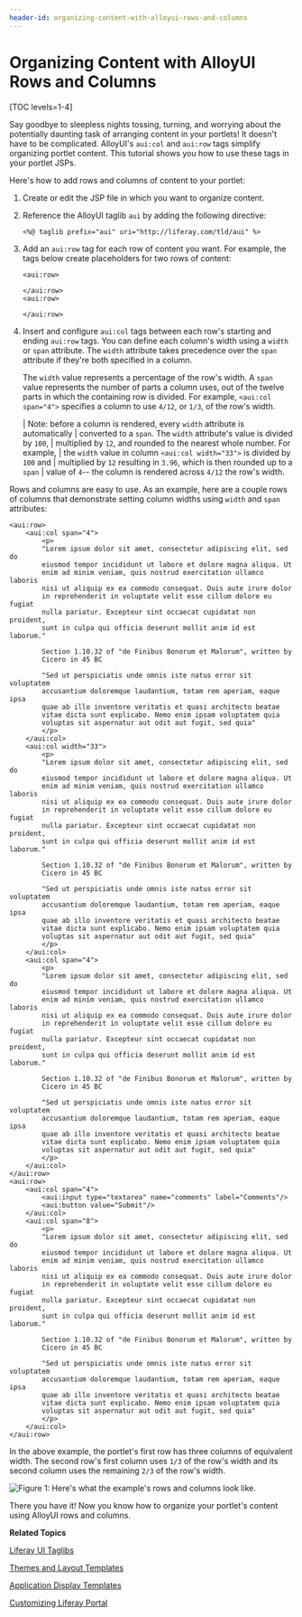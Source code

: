 ```yaml
---
header-id: organizing-content-with-alloyui-rows-and-columns
---
```


# Organizing Content with AlloyUI Rows and Columns

[TOC levels=1-4]

Say goodbye to sleepless nights tossing, turning, and worrying about the
potentially daunting task of arranging content in your portlets! It doesn't have
to be complicated. AlloyUI's `aui:col` and `aui:row` tags simplify organizing
portlet content. This tutorial shows you how to use these tags in your portlet
JSPs. 

Here's how to add rows and columns of content to your portlet: 

1.  Create or edit the JSP file in which you want to organize content. 

2.  Reference the AlloyUI taglib `aui` by adding the following directive: 

        <%@ taglib prefix="aui" uri="http://liferay.com/tld/aui" %>

3.  Add an `aui:row` tag for each row of content you want. For example, the tags
    below create placeholders for two rows of content: 

        <aui:row>
        	
        </aui:row>
        <aui:row>
        	
        </aui:row>

4.  Insert and configure `aui:col` tags between each row's starting and ending
    `aui:row` tags. You can define each column's width using a `width` or `span`
    attribute. The `width` attribute takes precedence over the `span` attribute
    if they're both specified in a column. 

	The `width` value represents a percentage of the row's width. A `span` value
	represents the number of parts a column uses, out of the twelve parts in
	which the containing row is divided. For example, `<aui:col span="4">`
	specifies a column to use `4/12`, or `1/3`, of the row's width. 

    | Note: before a column is rendered, every `width` attribute is automatically
    | converted to a `span`. The `width` attribute's value is divided by `100`,
    | multiplied by `12`, and rounded to the nearest whole number. For example,
    | the `width` value in column `<aui:col width="33">` is divided by `100` and
    | multiplied by `12` resulting in `3.96`, which is then rounded up to a `span`
    | value of `4`-- the column is rendered across `4/12` the row's width.

Rows and columns are easy to use. As an example, here are a couple rows of
columns that demonstrate setting column widths using `width` and `span`
attributes: 

	<aui:row>
		<aui:col span="4">
			<p>
			"Lorem ipsum dolor sit amet, consectetur adipiscing elit, sed do 
			eiusmod tempor incididunt ut labore et dolore magna aliqua. Ut 
			enim ad minim veniam, quis nostrud exercitation ullamco laboris 
			nisi ut aliquip ex ea commodo consequat. Duis aute irure dolor 
			in reprehenderit in voluptate velit esse cillum dolore eu fugiat 
			nulla pariatur. Excepteur sint occaecat cupidatat non proident, 
			sunt in culpa qui officia deserunt mollit anim id est laborum."

			Section 1.10.32 of "de Finibus Bonorum et Malorum", written by 
			Cicero in 45 BC

			"Sed ut perspiciatis unde omnis iste natus error sit voluptatem 
			accusantium doloremque laudantium, totam rem aperiam, eaque ipsa 
			quae ab illo inventore veritatis et quasi architecto beatae 
			vitae dicta sunt explicabo. Nemo enim ipsam voluptatem quia 
			voluptas sit aspernatur aut odit aut fugit, sed quia"
			</p>
		</aui:col>
		<aui:col width="33">
			<p>
			"Lorem ipsum dolor sit amet, consectetur adipiscing elit, sed do 
			eiusmod tempor incididunt ut labore et dolore magna aliqua. Ut 
			enim ad minim veniam, quis nostrud exercitation ullamco laboris 
			nisi ut aliquip ex ea commodo consequat. Duis aute irure dolor 
			in reprehenderit in voluptate velit esse cillum dolore eu fugiat 
			nulla pariatur. Excepteur sint occaecat cupidatat non proident, 
			sunt in culpa qui officia deserunt mollit anim id est laborum."

			Section 1.10.32 of "de Finibus Bonorum et Malorum", written by 
			Cicero in 45 BC

			"Sed ut perspiciatis unde omnis iste natus error sit voluptatem 
			accusantium doloremque laudantium, totam rem aperiam, eaque ipsa 
			quae ab illo inventore veritatis et quasi architecto beatae 
			vitae dicta sunt explicabo. Nemo enim ipsam voluptatem quia 
			voluptas sit aspernatur aut odit aut fugit, sed quia"
			</p>
		</aui:col>
		<aui:col span="4">
			<p>
			"Lorem ipsum dolor sit amet, consectetur adipiscing elit, sed do 
			eiusmod tempor incididunt ut labore et dolore magna aliqua. Ut 
			enim ad minim veniam, quis nostrud exercitation ullamco laboris 
			nisi ut aliquip ex ea commodo consequat. Duis aute irure dolor 
			in reprehenderit in voluptate velit esse cillum dolore eu fugiat 
			nulla pariatur. Excepteur sint occaecat cupidatat non proident, 
			sunt in culpa qui officia deserunt mollit anim id est laborum."

			Section 1.10.32 of "de Finibus Bonorum et Malorum", written by 
			Cicero in 45 BC

			"Sed ut perspiciatis unde omnis iste natus error sit voluptatem 
			accusantium doloremque laudantium, totam rem aperiam, eaque ipsa 
			quae ab illo inventore veritatis et quasi architecto beatae 
			vitae dicta sunt explicabo. Nemo enim ipsam voluptatem quia 
			voluptas sit aspernatur aut odit aut fugit, sed quia"
			</p>
		</aui:col>
	</aui:row>
	<aui:row>
		<aui:col span="4">
			<aui:input type="textarea" name="comments" label="Comments"/>
			<aui:button value="Submit"/>
		</aui:col>
		<aui:col span="8">
			<p>
			"Lorem ipsum dolor sit amet, consectetur adipiscing elit, sed do 
			eiusmod tempor incididunt ut labore et dolore magna aliqua. Ut 
			enim ad minim veniam, quis nostrud exercitation ullamco laboris 
			nisi ut aliquip ex ea commodo consequat. Duis aute irure dolor 
			in reprehenderit in voluptate velit esse cillum dolore eu fugiat 
			nulla pariatur. Excepteur sint occaecat cupidatat non proident, 
			sunt in culpa qui officia deserunt mollit anim id est laborum."

			Section 1.10.32 of "de Finibus Bonorum et Malorum", written by 
			Cicero in 45 BC

			"Sed ut perspiciatis unde omnis iste natus error sit voluptatem 
			accusantium doloremque laudantium, totam rem aperiam, eaque ipsa 
			quae ab illo inventore veritatis et quasi architecto beatae 
			vitae dicta sunt explicabo. Nemo enim ipsam voluptatem quia 
			voluptas sit aspernatur aut odit aut fugit, sed quia"
			</p>
		</aui:col>
	</aui:row>

In the above example, the portlet's first row has three columns of equivalent
width. The second row's first column uses `1/3` of the row's width and its
second column uses the remaining `2/3` of the row's width. 

![Figure 1: Here's what the example's rows and columns look like.](../../images/columns-01.png)

There you have it! Now you know how to organize your portlet's content using
AlloyUI rows and columns. 

**Related Topics**

[Liferay UI Taglibs](/tutorials/-/knowledge_base/6-2/liferay-ui-taglibs)

[Themes and Layout Templates](/tutorials/-/knowledge_base/6-2/themes-and-layout-templates)

[Application Display Templates](/tutorials/-/knowledge_base/6-2/application-display-templates)

[Customizing Liferay Portal](/tutorials/-/knowledge_base/6-2/customizing-liferay-portal)
